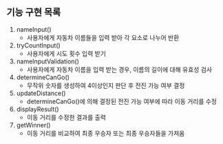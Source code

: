 ## 기능 구현 목록

1. nameInput()
   - 사용자에게 자동차 이름들을 입력 받아 각 요소로 나누어 반환 
2. tryCountInput()
    - 사용자에게 시도 횟수 입력 받기
3. nameInputValidation()
    - 사용자에게 자동차 이름을 입력 받는 경우, 이름의 길이에 대해 유효성 검사
4. determineCanGo()
   - 무작위 숫자를 생성하여 4이상인지 판단 후 전진 가능 여부 결정
5. updateDistance()
   - determineCanGo()에 의해 결정된 전진 가능 여부에 따라 이동 거리를 수정
6. displayResult()
   - 이동 거리를 수정한 결과를 출력
7. getWinner()
    - 이동 거리를 비교하여 최종 우승자 또는 최종 우승자들을 가져옴
